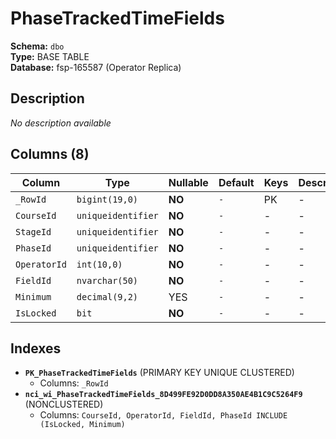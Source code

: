 # PhaseTrackedTimeFields

**Schema:** `dbo`  
**Type:** BASE TABLE  
**Database:** fsp-165587 (Operator Replica)

## Description

*No description available*

## Columns (8)

| Column | Type | Nullable | Default | Keys | Description |
|--------|------|----------|---------|------|-------------|
| `_RowId` | `bigint(19,0)` | **NO** | `-` | PK | - |
| `CourseId` | `uniqueidentifier` | **NO** | `-` | - | - |
| `StageId` | `uniqueidentifier` | **NO** | `-` | - | - |
| `PhaseId` | `uniqueidentifier` | **NO** | `-` | - | - |
| `OperatorId` | `int(10,0)` | **NO** | `-` | - | - |
| `FieldId` | `nvarchar(50)` | **NO** | `-` | - | - |
| `Minimum` | `decimal(9,2)` | YES | `-` | - | - |
| `IsLocked` | `bit` | **NO** | `-` | - | - |

## Indexes

- **`PK_PhaseTrackedTimeFields`** (PRIMARY KEY UNIQUE CLUSTERED)
  - Columns: `_RowId`
- **`nci_wi_PhaseTrackedTimeFields_8D499FE92D0DD8A350AE4B1C9C5264F9`** (NONCLUSTERED)
  - Columns: `CourseId, OperatorId, FieldId, PhaseId INCLUDE (IsLocked, Minimum)`
